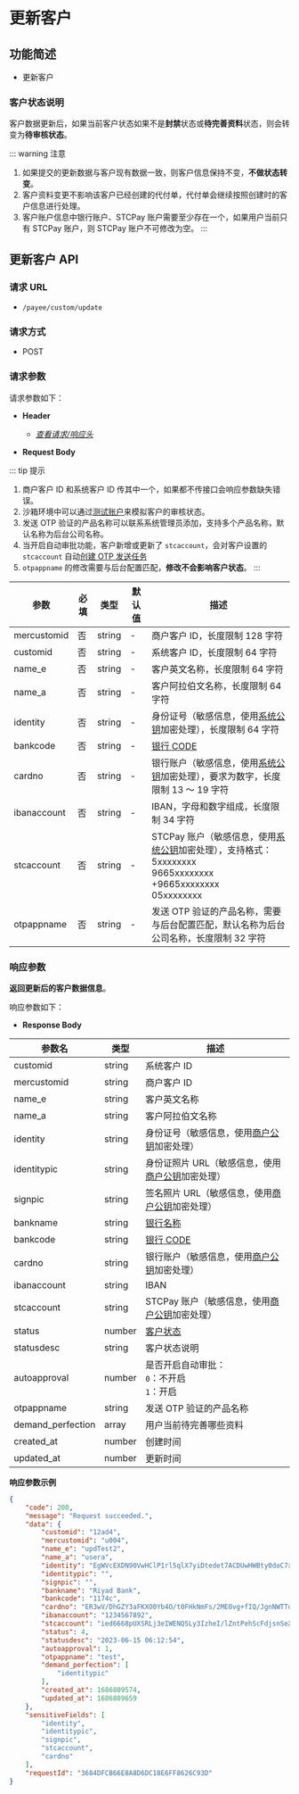 # 更新客户

## 功能简述

- 更新客户

### 客户状态说明

客户数据更新后，如果当前客户状态如果不是**封禁**状态或**待完善资料**状态，则会转变为**待审核状态**。

::: warning 注意
1. 如果提交的更新数据与客户现有数据一致，则客户信息保持不变，**不做状态转变**。
2. 客户资料变更不影响该客户已经创建的代付单，代付单会继续按照创建时的客户信息进行处理。
3. 客户账户信息中银行账户、STCPay 账户需要至少存在一个，如果用户当前只有 STCPay 账户，则 STCPay 账户不可修改为空。
:::

## 更新客户 API

### 请求 URL

- `/payee/custom/update`

### 请求方式

- POST

### 请求参数

请求参数如下：

- **Header**

  - [_查看请求/响应头_](/zh/payoutApi/apiRule/header)

- **Request Body**

::: tip 提示
1. 商户客户 ID 和系统客户 ID 传其中一个，如果都不传接口会响应参数缺失错误。
2. 沙箱环境中可以通过[测试账户](/zh/payoutApi/appendix/testAccount)来模拟客户的审核状态。
3. 发送 OTP 验证的产品名称可以联系系统管理员添加，支持多个产品名称，默认名称为后台公司名称。
4. 当开启自动审批功能，客户新增或更新了 `stcaccount`，会对客户设置的 `stcaccount` 自动[创建 OTP 发送任务](/zh/payoutApi/otp/sendOtp)
5. `otpappname` 的修改需要与后台配置匹配，**修改不会影响客户状态**。
:::

| **参数**    | **必填** | **类型** | **默认值** | **描述**                                                                                                                                                                      |
| ----------- | -------- | -------- | ---------- | ----------------------------------------------------------------------------------------------------------------------------------------------------------------------------- |
| mercustomid | 否       | string   | -          | 商户客户 ID，长度限制 128 字符                                                                                                                                                |
| customid    | 否       | string   | -          | 系统客户 ID，长度限制 64 字符                                                                                                                                                 |
| name_e      | 否       | string   | -          | 客户英文名称，长度限制 64 字符                                                                                                                                                |
| name_a      | 否       | string   | -          | 客户阿拉伯文名称，长度限制 64 字符                                                                                                                                            |
| identity    | 否       | string   | -          | 身份证号（敏感信息，使用[系统公钥](/zh/payoutApi/apiRule/certificateKey#系统公钥)加密处理），长度限制 64 字符                                                                 |
| bankcode    | 否       | string   | -          | [银行 CODE](/zh/payoutApi/banks/bankList)                                                                                                                                     |
| cardno      | 否       | string   | -          | 银行账户（敏感信息，使用[系统公钥](/zh/payoutApi/apiRule/certificateKey#系统公钥)加密处理），要求为数字，长度限制 13 ～ 19 字符                                               |
| ibanaccount | 否       | string   | -          | IBAN，字母和数字组成，长度限制 34 字符                                                                                                                                        |
| stcaccount  | 否       | string   | -          | STCPay 账户（敏感信息，使用[系统公钥](/zh/payoutApi/apiRule/certificateKey#系统公钥)加密处理），支持格式：<br> 5xxxxxxxx <br> 9665xxxxxxxx <br> +9665xxxxxxxx <br> 05xxxxxxxx |
| otpappname  | 否       | string   | -          | 发送 OTP 验证的产品名称，需要与后台配置匹配，默认名称为后台公司名称，长度限制 32 字符                                                                                         |

### 响应参数

**返回更新后的客户数据信息**。

响应参数如下：

- **Response Body**

| **参数名**        | **类型** | **描述**                                                                                             |
| ----------------- | -------- | ---------------------------------------------------------------------------------------------------- |
| customid          | string   | 系统客户 ID                                                                                          |
| mercustomid       | string   | 商户客户 ID                                                                                          |
| name_e            | string   | 客户英文名称                                                                                         |
| name_a            | string   | 客户阿拉伯文名称                                                                                     |
| identity          | string   | 身份证号（敏感信息，使用[商户公钥](/zh/payoutApi/apiRule/certificateKey#商户公-私钥)加密处理）       |
| identitypic       | string   | 身份证照片 URL（敏感信息，使用[商户公钥](/zh/payoutApi/apiRule/certificateKey#商户公-私钥)加密处理） |
| signpic           | string   | 签名照片 URL（敏感信息，使用[商户公钥](/zh/payoutApi/apiRule/certificateKey#商户公-私钥)加密处理）   |
| bankname          | string   | [银行名称](/zh/payoutApi/banks/bankList)                                                             |
| bankcode          | string   | [银行 CODE](/zh/payoutApi/banks/bankList)                                                            |
| cardno            | string   | 银行账户（敏感信息，使用[商户公钥](/zh/payoutApi/apiRule/certificateKey#商户公-私钥)加密处理）       |
| ibanaccount       | string   | IBAN                                                                                                 |
| stcaccount        | string   | STCPay 账户（敏感信息，使用[商户公钥](/zh/payoutApi/apiRule/certificateKey#商户公-私钥)加密处理）    |
| status            | number   | [客户状态](/zh/payoutApi/appendix/customStatus)                                                      |
| statusdesc        | string   | 客户状态说明                                                                                         |
| autoapproval      | number   | 是否开启自动审批：<br> `0`：不开启 <br> `1`：开启                                                    |
| otpappname        | string   | 发送 OTP 验证的产品名称                                                                              |
| demand_perfection | array    | 用户当前待完善哪些资料                                                                               |
| created_at        | number   | 创建时间                                                                                             |
| updated_at        | number   | 更新时间                                                                                             |

**响应参数示例**

```json
{
    "code": 200,
    "message": "Request succeeded.",
    "data": {
        "customid": "12ad4",
        "mercustomid": "u004",
        "name_e": "updTest2",
        "name_a": "usera",
        "identity": "EgWVcEXDN90VwHClP1rl5qlX7yiDtedet7ACDUwHWBty0doC7xUV5eSYizInT0PNdAlcOg6JNVTujxKDgIv3bKvCaePHDmoD2pSZBed7WhrwTlwSdBM2FAPrf/PVAX74DiHyz1KZk7w81Xk4HP7VtMatAZX2ZVAjwbxo5Oj76xkCkm2N8RSoCX0tTXdsNP3zAb0ORZw2aucZUg4PLDKkvnsEI5SyPuhdhntN24/4nR5SmDoYwMyZ3Zlz4zArTL4M3NengD12C5Ewz4jcmwoAx/GmQsssjY6oDbgCeG1CsJlLgG9T4avL/TcA7d5vgAA9yU38WFJBCR8/kFUU3za5yg==",
        "identitypic": "",
        "signpic": "",
        "bankname": "Riyad Bank",
        "bankcode": "1174c",
        "cardno": "ER3wV/DhGZY3aFKXO0Yb4O/t0FHkNmFs/2ME0vg+fIQ/JgnNWTTdBwE3pL5FktKP31MhpRQP+ioH/oUcxHR/JNC1IjNEU/leRlSput+SafK9paKFAA8dVgunRbWQb7TsRWh4wVBujtnkfkOwDBhkhRaALWvBRau3i4WU7ZlTy3hpxX41lAPpi07Y8XkatVU1B3q51wFFu1mGD3L3UZI0jD6SceQD+HIH8cUutpt7JFSVS1rABgi3Hkh2yplfj1d7i61GNoSzr1SHyjIC5HydSZSVeEB1JXly+W04ccIeWENVDba2Sk4YYVPKmgell7a4NQhsMZr0+QL4ZG196/U1gg==",
        "ibanaccount": "1234567892",
        "stcaccount": "ied6668pUXSRLj3eIWENQSLy3IzheI/lZntPehScFdjsnSeXJtiHVROuT3+e+rAXKFclxCyuD2+n44IHLh/pjgHZEr4Vr9T2qZR1HRnj3uvESaT/yPbRLx1hynUknd2YnGfsM01ZUfUztlmhSArAQ48SPB7py4aIMZin8kOi4ak/z1bY0Yqh1iVK+9Qa07CFfBY80vBgqg0gu4ysil4HLsuC0XahYMNdqAJqY8EJ3bbssae+B52I6QjQ5a+5xll8O5JczIBsJJimGh34OZ1/t7Wtd1WyRRKeXcdIfSccOBaWtdH1cSLDj1xqLg0T7HU/whyZRVOB1fxedd/ceg3quA==",
        "status": 4,
        "statusdesc": "2023-06-15 06:12:54",
        "autoapproval": 1,
        "otpappname": "test",
        "demand_perfection": [
            "identitypic"
        ],
        "created_at": 1686809574,
        "updated_at": 1686809659
    },
    "sensitiveFields": [
        "identity",
        "identitypic",
        "signpic",
        "stcaccount",
        "cardno"
    ],
    "requestId": "3684DFCB66E8A8D6DC18E6FF8626C93D"
}
```